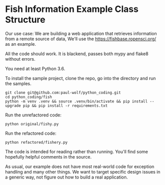 Fish Information Example Class Structure
========================================

Our use case: We are building a web application that retrieves
information from a remote source of data, We'll use the https://fishbase.ropensci.org/
as an example.

All the code should work. It is blackend, passes both mypy and flake8 without errors.

You need at least Python 3.6. 

To install the sample project, clone the repo, go into the directory and run the samples. 

```shell
git clone git@github.com:paul-wolf/python_coding.git
cd python_coding/fish
python -m venv .venv && source .venv/bin/activate && pip install --upgrade pip && pip install -r requirements.txt
```

Run the unrefactored code:

```shell
python original/fishy.py
```

Run the refactored code:

```shell
python refactored/fishery.py
```

The code is intended for reading rather than running. You'll find some hopefully
helpful comments in the source.

As usual, our example does not have most real-world code for exception
handling and many other things. We want to target specific design issues
in a generic way, not figure out how to build a real application. 

